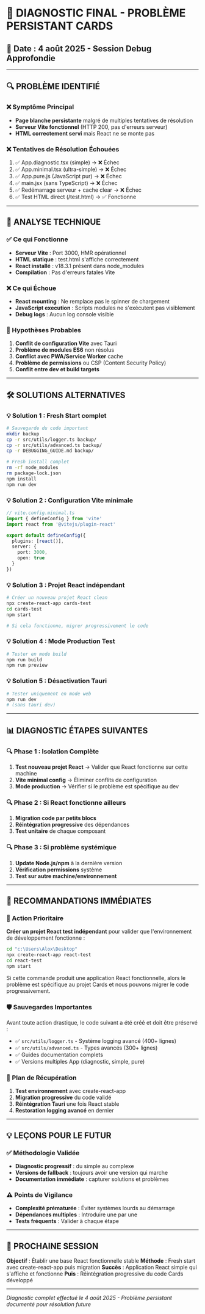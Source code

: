# 🚨 DIAGNOSTIC FINAL - PROBLÈME PERSISTANT CARDS

## 📅 Date : 4 août 2025 - Session Debug Approfondie

---

## 🔍 PROBLÈME IDENTIFIÉ

### ❌ Symptôme Principal
- **Page blanche persistante** malgré de multiples tentatives de résolution
- **Serveur Vite fonctionnel** (HTTP 200, pas d'erreurs serveur)
- **HTML correctement servi** mais React ne se monte pas

### ❌ Tentatives de Résolution Échouées
1. ✅ App.diagnostic.tsx (simple) → ❌ Échec
2. ✅ App.minimal.tsx (ultra-simple) → ❌ Échec  
3. ✅ App.pure.js (JavaScript pur) → ❌ Échec
4. ✅ main.jsx (sans TypeScript) → ❌ Échec
5. ✅ Redémarrage serveur + cache clear → ❌ Échec
6. ✅ Test HTML direct (/test.html) → ✅ Fonctionne

---

## 🧩 ANALYSE TECHNIQUE

### ✅ Ce qui Fonctionne
- **Serveur Vite** : Port 3000, HMR opérationnel
- **HTML statique** : test.html s'affiche correctement
- **React installé** : v18.3.1 présent dans node_modules
- **Compilation** : Pas d'erreurs fatales Vite

### ❌ Ce qui Échoue
- **React mounting** : Ne remplace pas le spinner de chargement
- **JavaScript execution** : Scripts modules ne s'exécutent pas visiblement
- **Debug logs** : Aucun log console visible

### 🤔 Hypothèses Probables
1. **Conflit de configuration Vite** avec Tauri
2. **Problème de modules ES6** non résolus
3. **Conflict avec PWA/Service Worker** cache
4. **Problème de permissions** ou CSP (Content Security Policy)
5. **Conflit entre dev et build targets**

---

## 🛠️ SOLUTIONS ALTERNATIVES

### 💡 Solution 1 : Fresh Start complet
```bash
# Sauvegarde du code important
mkdir backup
cp -r src/utils/logger.ts backup/
cp -r src/utils/advanced.ts backup/
cp -r DEBUGGING_GUIDE.md backup/

# Fresh install complet
rm -rf node_modules
rm package-lock.json
npm install
npm run dev
```

### 💡 Solution 2 : Configuration Vite minimale
```typescript
// vite.config.minimal.ts
import { defineConfig } from 'vite'
import react from '@vitejs/plugin-react'

export default defineConfig({
  plugins: [react()],
  server: {
    port: 3000,
    open: true
  }
})
```

### 💡 Solution 3 : Projet React indépendant
```bash
# Créer un nouveau projet React clean
npx create-react-app cards-test
cd cards-test
npm start

# Si cela fonctionne, migrer progressivement le code
```

### 💡 Solution 4 : Mode Production Test
```bash
# Tester en mode build
npm run build
npm run preview
```

### 💡 Solution 5 : Désactivation Tauri
```bash
# Tester uniquement en mode web
npm run dev
# (sans tauri dev)
```

---

## 📊 DIAGNOSTIC ÉTAPES SUIVANTES

### 🔍 Phase 1 : Isolation Complète
1. **Test nouveau projet React** → Valider que React fonctionne sur cette machine
2. **Vite minimal config** → Éliminer conflits de configuration
3. **Mode production** → Vérifier si le problème est spécifique au dev

### 🔍 Phase 2 : Si React fonctionne ailleurs
1. **Migration code par petits blocs**
2. **Réintégration progressive** des dépendances
3. **Test unitaire** de chaque composant

### 🔍 Phase 3 : Si problème systémique
1. **Update Node.js/npm** à la dernière version
2. **Vérification permissions** système
3. **Test sur autre machine/environnement**

---

## 🎯 RECOMMANDATIONS IMMÉDIATES

### 🚀 Action Prioritaire
**Créer un projet React test indépendant** pour valider que l'environnement de développement fonctionne :

```bash
cd "c:\Users\Alox\Desktop"
npx create-react-app react-test
cd react-test
npm start
```

Si cette commande produit une application React fonctionnelle, alors le problème est spécifique au projet Cards et nous pouvons migrer le code progressivement.

### 🛡️ Sauvegardes Importantes
Avant toute action drastique, le code suivant a été créé et doit être préservé :
- ✅ `src/utils/logger.ts` - Système logging avancé (400+ lignes)
- ✅ `src/utils/advanced.ts` - Types avancés (300+ lignes)  
- ✅ Guides documentation complets
- ✅ Versions multiples App (diagnostic, simple, pure)

### 🔄 Plan de Récupération
1. **Test environnement** avec create-react-app
2. **Migration progressive** du code validé
3. **Réintégration Tauri** une fois React stable
4. **Restoration logging avancé** en dernier

---

## 💡 LEÇONS POUR LE FUTUR

### ✅ Méthodologie Validée
- **Diagnostic progressif** : du simple au complexe
- **Versions de fallback** : toujours avoir une version qui marche
- **Documentation immédiate** : capturer solutions et problèmes

### ⚠️ Points de Vigilance  
- **Complexité prématurée** : Éviter systèmes lourds au démarrage
- **Dépendances multiples** : Introduire une par une
- **Tests fréquents** : Valider à chaque étape

---

## 🎯 PROCHAINE SESSION

**Objectif** : Établir une base React fonctionnelle stable
**Méthode** : Fresh start avec create-react-app puis migration
**Succès** : Application React simple qui s'affiche et fonctionne
**Puis** : Réintégration progressive du code Cards développé

---

*Diagnostic complet effectué le 4 août 2025 - Problème persistant documenté pour résolution future*

